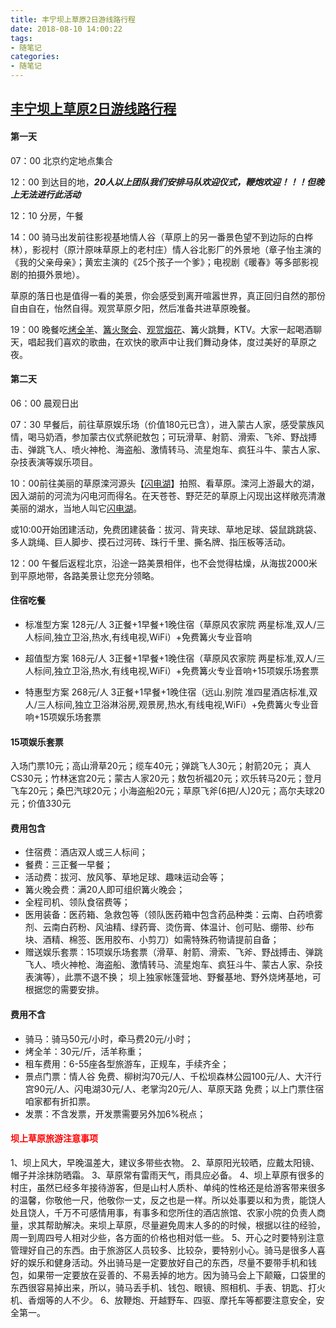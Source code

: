 ```yaml
---
title: 丰宁坝上草原2日游线路行程
date: 2018-08-10 14:00:22
tags:
- 随笔记
categories:
- 随笔记
---
```


## [丰宁坝上草原2日游线路行程](http://m.caoyuanfeng.com/kuaibao/201405youhui/#10006-weixin-1-52626-6b3bffd01fdde4900130bc5a2751b6d1)

####  第一天

07：00 北京约定地点集合

12：00 到达目的地，***20人以上团队我们安排马队欢迎仪式，鞭炮欢迎！！！但晚上无法进行此活动***

12：10 分房，午餐

14：00 骑马出发前往影视基地情人谷（草原上的另一番景色望不到边际的白桦林），影视村（原汁原味草原上的老村庄）情人谷北影厂的外景地（章子怡主演的《我的父亲母亲》；黄宏主演的《25个孩子一个爹》；电视剧《暖春》等多部影视剧的拍摄外景地）。

草原的落日也是值得一看的美景，你会感受到离开喧嚣世界，真正回归自然的那份自由自在，怡然自得。观赏草原夕阳，然后准备共进草原晚餐。

19：00 晚餐吃[烤全羊](http://m.caoyuanfeng.com/meishi/kaoquanyang/)、[篝火聚会](http://m.caoyuanfeng.com/wan/gouhuowanhui/)、[观赏烟花](http://m.caoyuanfeng.com/wan/yanhuaranfang/)、篝火跳舞，KTV。大家一起喝酒聊天，唱起我们喜欢的歌曲，在欢快的歌声中让我们舞动身体，度过美好的草原之夜。

<!--more-->

####  第二天

06：00 晨观日出

07：30 早餐后，前往草原娱乐场（价值180元已含），进入蒙古人家，感受蒙族风情，喝马奶酒，参加蒙古仪式祭祀敖包；可玩滑草、射箭、滑索、飞斧、野战搏击、弹跳飞人、喷火神枪、海盗船、激情转马、流星炮车、疯狂斗牛、蒙古人家、杂技表演等娱乐项目。

10：00前往美丽的草原滦河源头【[闪电湖](http://m.caoyuanfeng.com/jingdian/shandianhu/)】拍照、看草原。滦河上游最大的湖，因入湖前的河流为闪电河而得名。在天苍苍、野茫茫的草原上闪现出这样敞亮清澈美丽的湖水，当地人叫它[闪电湖](http://m.caoyuanfeng.com/jingdian/shandianhu/)。

或10:00开始团建活动，免费团建装备：拔河、背夹球、草地足球、袋鼠跳跳袋、多人跳绳、巨人脚步、摸石过河砖、珠行千里、撕名牌、指压板等活动。

12：00 午餐后返程北京，沿途一路美景相伴，也不会觉得枯燥，从海拔2000米到平原地带，各路美景让您充分领略。

####  住宿吃餐
- 标准型方案 128元/人
  3正餐+1早餐+1晚住宿（草原风农家院 两星标准,双人/三人标间,独立卫浴,热水,有线电视,WiFi）+免费篝火专业音响

- 超值型方案 168元/人
  3正餐+1早餐+1晚住宿（草原风农家院 两星标准,双人/三人标间,独立卫浴,热水,有线电视,WiFi）+免费篝火专业音响+15项娱乐场套票

- 特惠型方案 268元/人
  3正餐+1早餐+1晚住宿（远山.别院 准四星酒店标准,双人/三人标间,独立卫浴淋浴房,观景房,热水,有线电视,WiFi）+免费篝火专业音响+15项娱乐场套票

####  15项娱乐套票
入场门票10元；高山滑草20元；缆车40元；弹跳飞人30元；射箭20元； 真人CS30元；竹林迷宫20元；蒙古人家20元；敖包祈福20元；欢乐转马20元；登月飞车20元；桑巴汽球20元；小海盗船20元；草原飞斧(6把/人)20元；高尔夫球20元；价值330元



####  费用包含
- 住宿费：酒店双人或三人标间；
- 餐费：三正餐一早餐；
- 活动费：拔河、放风筝、草地足球、趣味运动会等；
- 篝火晚会费：满20人即可组织篝火晚会；
- 全程司机、领队食宿费等；
- 医用装备：医药箱、急救包等（领队医药箱中包含药品种类：云南、白药喷雾剂、云南白药粉、风油精、绿药膏、烫伤膏、体温计、创可贴、绷带、纱布块、酒精、棉签、医用胶布、小剪刀）如需特殊药物请提前自备；
- 赠送娱乐套票：15项娱乐场套票（滑草、射箭、滑索、飞斧、野战搏击、弹跳飞人、喷火神枪、海盗船、激情转马、流星炮车、疯狂斗牛、蒙古人家、杂技表演等），此票不退不换；
坝上独家帐篷营地、野餐基地、野外烧烤基地，可根据您的需要安排。

####  费用不含
- 骑马：骑马50元/小时，牵马费20元/小时；
- 烤全羊：30元/斤，活羊称重；
- 租车费用：6-55座各型旅游车，正规车，手续齐全；
- 景点门票：情人谷 免费、柳树沟70元/人、千松坝森林公园100元/人、大汗行宫90元/人、闪电湖30元/人、老掌沟20元/人、草原天路 免费；以上门票住宿咱家都有折扣票。
- 发票：不含发票，开发票需要另外加6%税点；

####  <span style="color:red">坝上草原旅游注意事项</span>

1、坝上风大，早晚温差大，建议多带些衣物。
2、草原阳光较晒，应戴太阳镜、帽子并涂抹防晒霜。
3、草原常有雷雨天气，雨具应必备。
4、坝上草原有很多的村庄，虽然已经多年接待游客，但是山村人质朴、单纯的性格还是给游客带来很多的温馨，你敬他一尺，他敬你一丈，反之也是一样。所以处事要以和为贵，能饶人处且饶人，千万不可感情用事，有事多和您所住的酒店旅馆、农家小院的负责人商量，求其帮助解决。来坝上草原，尽量避免周末人多的的时候，根据以往的经验，周一到周四号人相对少些，各方面的价格也相对低一些。
5、开心之时要特别注意管理好自己的东西。由于旅游区人员较多、比较杂，要特别小心。骑马是很多人喜好的娱乐和健身活动。外出骑马是一定要放好自己的东西，尽量不要带手机和钱包，如果带一定要放在妥善的、不易丢掉的地方。因为骑马会上下颠簸，口袋里的东西很容易掉出来，所以，骑马丢手机、钱包、眼镜、照相机、手表、钥匙、打火机、香烟等的人不少。
6、放鞭炮、开越野车、四驱、摩托车等都要注意安全，安全第一。